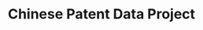 ---
api_or_bulk_downloads: Bulk
description: In this project, patents from China's State Intellectual Property Office
  (SIPO) are matched to various types of companies. Matching SIPO patents to firms
  in the Annual Survey of Industrial Enterprises (ASIE) of China's National Bureau
  of Statistics.
record_creation_timestamp: 11/14/2020 17:20:46
shortname: chinese_patent_data
title: Chinese Patent Data Project
location: https://sites.google.com/site/sipopdb/home/sipo---asie
uuid: 2a0949bb-2f36-45a7-b4cf-109456cec21d
---